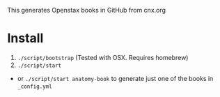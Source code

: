 This generates Openstax books in GitHub from cnx.org


# Install

1. `./script/bootstrap` (Tested with OSX. Requires homebrew)
2. `./script/start`
  - or `./script/start anatomy-book` to generate just one of the books in `_config.yml`
